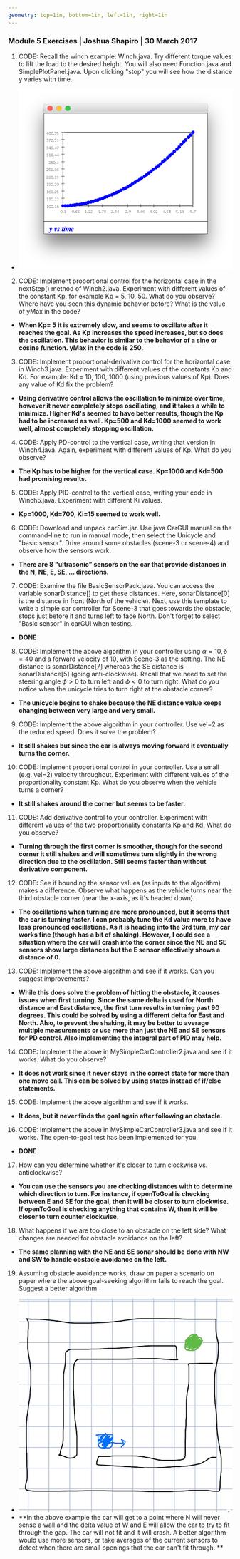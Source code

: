 ```yaml
---
geometry: top=1in, bottom=1in, left=1in, right=1in
---
```


### Module 5 Exercises | Joshua Shapiro | 30 March 2017

1. CODE: Recall the winch example: Winch.java. Try different torque values to lift the load to the desired height. You will also need Function.java and SimplePlotPanel.java. Upon clicking "stop" you will see how the distance y varies with time.

* **![alt](./images/q1.png)**

2. CODE: Implement proportional control for the horizontal case in the nextStep() method of Winch2.java. Experiment with different values of the constant Kp, for example Kp = 5, 10, 50. What do you observe? Where have you seen this dynamic behavior before? What is the value of yMax in the code?

* **When Kp= 5 it is extremely slow, and seems to oscillate after it reaches the goal. As Kp increases the speed increases, but so does the oscillation. This behavior is similar to the behavior of a sine or cosine function. yMax in the code is 250.**

3. CODE: Implement proportional-derivative control for the horizontal case in Winch3.java. Experiment with different values of the constants Kp and Kd. For example: Kd = 10, 100, 1000 (using previous values of Kp). Does any value of Kd fix the problem?

* **Using derivative control allows the oscillation to minimize over time, however it never completely stops oscillating, and it takes a while to minimize. Higher Kd's seemed to have better results, though the Kp had to be increased as well. Kp=500 and Kd=1000 seemed to work well, almost completely stopping oscillation.**

4. CODE: Apply PD-control to the vertical case, writing that version in Winch4.java. Again, experiment with different values of Kp. What do you observe?

* **The Kp has to be higher for the vertical case. Kp=1000 and Kd=500 had promising results.**

5. CODE: Apply PID-control to the vertical case, writing your code in Winch5.java. Experiment with different Ki values.

* **Kp=1000, Kd=700, Ki=15 seemed to work well.**

6. CODE: Download and unpack carSim.jar. Use java CarGUI manual on the command-line to run in manual mode, then select the Unicycle and "basic sensor". Drive around some obstacles (scene-3 or scene-4) and observe how the sensors work.

* **There are 8 "ultrasonic" sensors on the car that provide distances in the N, NE, E, SE, ... directions.**

7. CODE: Examine the file BasicSensorPack.java. You can access the variable sonarDistance[] to get these distances. Here, sonarDistance[0] is the distance in front (North of the vehicle). Next, use this template to write a simple car controller for Scene-3 that goes towards the obstacle, stops just before it and turns left to face North. Don't forget to select "Basic sensor" in carGUI when testing.

* **DONE**

8. CODE: Implement the above algorithm in your controller using $\alpha = 10, \delta = 40$ and a forward velocity of 10, with Scene-3 as the setting. The NE distance is sonarDistance[7] whereas the SE distance is sonarDistance[5] (going anti-clockwise). Recall that we need to set the steering angle $\phi > 0$ to turn left and $\phi < 0$ to turn right. What do you notice when the unicycle tries to turn right at the obstacle corner?

* **The unicycle begins to shake because the NE distance value keeps changing between very large and very small.**

9. CODE: Implement the above algorithm in your controller. Use vel=2 as the reduced speed. Does it solve the problem?

* **It still shakes but since the car is always moving forward it eventually turns the corner.**

10. CODE: Implement proportional control in your controller. Use a small (e.g. vel=2) velocity throughout. Experiment with different values of the proportionality constant Kp. What do you observe when the vehicle turns a corner?

* **It still shakes around the corner but seems to be faster.**

11. CODE: Add derivative control to your controller. Experiment with different values of the two proportionality constants Kp and Kd. What do you observe?

* **Turning through the first corner is smoother, though for the second corner it still shakes and will sometimes turn slightly in the wrong direction due to the oscillation. Still seems faster than without derivative component.**

12. CODE: See if bounding the sensor values (as inputs to the algorithm) makes a difference. Observe what happens as the vehicle turns near the third obstacle corner (near the x-axis, as it's headed down).

* **The oscillations when turning are more pronounced, but it seems that the car is turning faster. I can probably tune the Kd value more to have less pronounced oscillations. As it is heading into the 3rd turn, my car works fine (though has a bit of shaking). However, I could see a situation where the car will crash into the corner since the NE and SE sensors show large distances but the E sensor effectively shows a distance of 0.**

13. CODE: Implement the above algorithm and see if it works. Can you suggest improvements?

* **While this does solve the problem of hitting the obstacle, it causes issues when first turning. Since the same delta is used for North distance and East distance, the first turn results in turning past 90 degrees. This could be solved by using a different delta for East and North. Also, to prevent the shaking, it may be better to average multiple measurements or use more than just the NE and SE sensors for PD control. Also implementing the integral part of PID may help.**

14. CODE: Implement the above in MySimpleCarController2.java and see if it works. What do you observe?

* **It does not work since it never stays in the correct state for more than one move call. This can be solved by using states instead of if/else statements.**

15. CODE: Implement the above algorithm and see if it works.

* **It does, but it never finds the goal again after following an obstacle.**

16. CODE: Implement the above in MySimpleCarController3.java and see if it works. The open-to-goal test has been implemented for you.

* **DONE**

17. How can you determine whether it's closer to turn clockwise vs. anticlockwise?

* **You can use the sensors you are checking distances with to determine which direction to turn. For instance, if openToGoal is checking between E and SE for the goal, then it will be closer to turn clockwise. If openToGoal is checking anything that contains W, then it will be closer to turn counter clockwise.**

18. What happens if we are too close to an obstacle on the left side? What changes are needed for obstacle avoidance on the left?

* **The same planning with the NE and SE sonar should be done with NW and SW to handle obstacle avoidance on the left.**

19. Assuming obstacle avoidance works, draw on paper a scenario on paper where the above goal-seeking algorithm fails to reach the goal. Suggest a better algorithm.

* **![alt](./images/q16.jpg)**
* **In the above example the car will get to a point where N will never sense a wall and the delta value of W and E will allow the car to try to fit through the gap. The car will not fit and it will crash. A better algorithm would use more sensors, or take averages of the current sensors to detect when there are small openings that the car can't fit through. **
